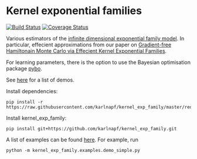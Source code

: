 # Kernel exponential families

[![Build Status](https://travis-ci.org/karlnapf/kernel_exp_family.png)](https://travis-ci.org/karlnapf/kernel_exp_family)
[![Coverage Status](https://coveralls.io/repos/karlnapf/kernel_exp_family/badge.svg?branch=master&service=github)](https://coveralls.io/github/karlnapf/kernel_exp_family?branch=master)

Various estimators of the [infinite dimensional exponential family model](http://arxiv.org/abs/1312.3516). In particular, effecient approximations from our paper on [Gradient-free Hamiltonain Monte Carlo via Effecient Kernel Exponential Families](http://arxiv.org/abs/1506.02564).

For learning parameters, there is the option to use the Bayesian optimisation package [pybo](https://github.com/mwhoffman/pybo).

See [here](https://github.com/karlnapf/kernel_exp_family/tree/master/examples) for a list of demos.

Install dependencies:

    pip install -r https://raw.githubusercontent.com/karlnapf/kernel_exp_family/master/requirements.txt
    
Install kernel_exp_family:

    pip install git+https://github.com/karlnapf/kernel_exp_family.git

A list of examples can be found [here](kernel_exp_family/examples). For example, run

    python -m kernel_exp_family.examples.demo_simple.py

